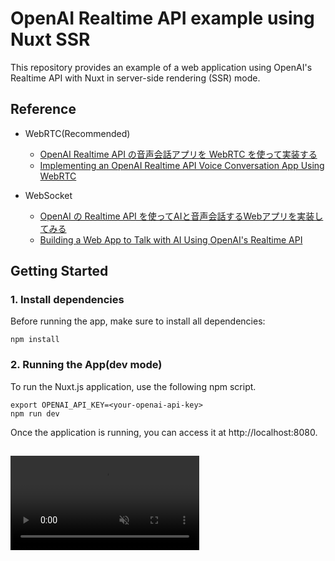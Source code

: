 # OpenAI Realtime API example using Nuxt SSR

This repository provides an example of a web application using OpenAI's Realtime API with Nuxt in server-side rendering (SSR) mode.

## Reference

- WebRTC(Recommended)
  - [OpenAI Realtime API の音声会話アプリを WebRTC を使って実装する](https://developer.mamezou-tech.com/blogs/2024/12/21/openai-realtime-api-webrtc/)
  - [Implementing an OpenAI Realtime API Voice Conversation App Using WebRTC](https://developer.mamezou-tech.com/en/blogs/2024/12/21/openai-realtime-api-webrtc/)

- WebSocket
  - [OpenAI の Realtime API を使ってAIと音声会話するWebアプリを実装してみる](https://developer.mamezou-tech.com/blogs/2024/10/16/openai-realtime-api-nuxt/)
  - [Building a Web App to Talk with AI Using OpenAI's Realtime API](https://developer.mamezou-tech.com/en/blogs/2024/10/16/openai-realtime-api-nuxt/)

## Getting Started

### 1. Install dependencies

Before running the app, make sure to install all dependencies:

```shell
npm install
```

### 2. Running the App(dev mode)

To run the Nuxt.js application, use the following npm script.

```shell
export OPENAI_API_KEY=<your-openai-api-key>
npm run dev
```

Once the application is running, you can access it at http://localhost:8080.

<video width="60%" autoplay muted loop playsinline controls style="margin: 15px 0;">
<source src="https://i.gyazo.com/d7f6919c131918fdeb2f644d76e8a7a4.mp4" type="video/mp4"/>
</video>
